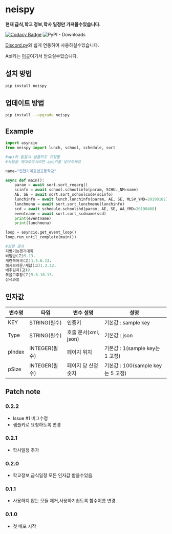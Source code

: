 # neispy

**현재 급식,학교 정보,학사 일정만 가져올수있습니다.**  

[![Codacy Badge](https://api.codacy.com/project/badge/Grade/26f53a7e434c4f079415ab23cb51700d)](https://www.codacy.com/manual/SaidBySolo/neispy?utm_source=github.com&amp;utm_medium=referral&amp;utm_content=SaidBySolo/neispy&amp;utm_campaign=Badge_Grade)
![PyPI - Downloads](https://img.shields.io/pypi/dm/neispy)

[Discord.py](https://github.com/Rapptz/discord.py)와 쉽게 연동하여 사용하실수있습니다.

Api키는 [이곳](https://open.neis.go.kr/)여기서 받으실수있습니다.

## 설치 방법

```sh
pip install neispy
```

## 업데이트 방법

```sh
pip install --upgrade neispy
```

## Example

```py
import asyncio
from neispy import lunch, school, schedule, sort

#api키 없을시 샘플키로 요청함
#사용을 제대로하시려면 api키를 넣어주세요

name="인천기계공업고등학교"

async def main():
    param = await sort.sort_reqarg()
    scinfo = await school.schoolinfo(param, SCHUL_NM=name)
    AE, SE = await sort.sort_schoolcode(scinfo)
    lunchinfo = await lunch.lunchinfo(param, AE, SE, MLSV_YMD=20190102)
    lunchmenu = await sort.sort_lunchmenu(lunchinfo)
    scd = await schedule.schoolshd(param, AE, SE, AA_YMD=20190408)
    eventname = await sort.sort_scdname(scd)
    print(eventname)
    print(lunchmenu)

loop = asyncio.get_event_loop()
loop.run_until_complete(main())

#실행 결과
지방기능경기대회
비빔밥(고)5.13.
계란북어국(고)1.5.6.13.
해시브라운/케찹(고)1.2.12.
배추김치(고)9.
볶음고추장(고)5.6.10.13.
삼색과일
```

## 인자값

|변수명|타입|변수 설명|설명|
|---|-----|------|---------|
|KEY|STRING(필수)|인증키|기본값 : sample key|
|Type|STRING(필수)|호출 문서(xml, json)|기본값 : json|
|pIndex|INTEGER(필수)|페이지 위치|기본값 : 1(sample key는 1 고정)|
|pSize|INTEGER(필수)|페이지 당 신청 숫자|기본값 : 100(sample key는 5 고정)|

## Patch note

### 0.2.2

* Issue #1 버그수정
* 샘플키로 요청하도록 변경

### 0.2.1

* 학사일정 추가

### 0.2.0

* 학교정보,급식일정 모든 인자값 받을수있음.

### 0.1.1

* 사용하지 않는 모듈 제거,사용하기쉽도록 함수이름 변경

### 0.1.0

* 첫 배포 시작
